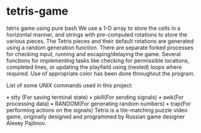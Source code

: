 # tetris-game
tetris game using pure bash
We use a 1-D array to store the cells in a horizontal manner, and strings with pre-computed rotations to store the various pieces.
The Tetris pieces and their default rotations are generated using a random generation function.
There are separate forked processes for checking input, running and escaping/delaying the game.
Several functions for implementing tasks like checking for permissible locations, completed lines, or updating the playfield using (nested) loops where required.
Use of appropriate color has been done throughout the program.

List of some UNIX commands used in this project:

•	stty (For saving terminal state)
•	pkill(For sending signals)
•	awk(For processing data)
•	RANDOM(For generating random numbers)
•	trap(For performing actions on the signals)
Tetris is a tile-matching puzzle video game, originally designed and programmed by Russian game designer Alexey Pajitnov.
